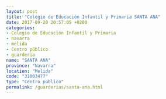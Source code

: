 ```yaml
---
layout: post
title: "Colegio de Educación Infantil y Primaria SANTA ANA"
date: 2017-09-20 20:57:05 +0200
categories:
- Colegio de Educación Infantil y Primaria
- navarra
- melida
- Centro público
- guarderia
name: "SANTA ANA"
province: "Navarra"
location: "Melida"
code: "31003477"
type: "Centro público"
permalink: /guarderias/santa-ana.html
---
```

